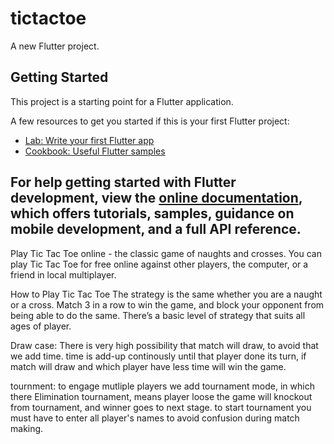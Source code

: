 # tictactoe

A new Flutter project.

## Getting Started

This project is a starting point for a Flutter application.

A few resources to get you started if this is your first Flutter project:

- [Lab: Write your first Flutter app](https://docs.flutter.dev/get-started/codelab)
- [Cookbook: Useful Flutter samples](https://docs.flutter.dev/cookbook)

For help getting started with Flutter development, view the
[online documentation](https://docs.flutter.dev/), which offers tutorials,
samples, guidance on mobile development, and a full API reference.
---
Play Tic Tac Toe online - the classic game of naughts and crosses. You can play Tic Tac Toe for free online against other players, the computer, or a friend in local multiplayer.

How to Play Tic Tac Toe
The strategy is the same whether you are a naught or a cross. Match 3 in a row to win the game, and block your opponent from being able to do the same. There’s a basic level of strategy that suits all ages of player.

Draw case:
There is very high possibility that match will draw, to avoid that we add time. time is add-up continously until that player done its turn, if match will draw and which player have less time will win the game.

tournment:
to engage mutliple players we add tournament mode, in which there Elimination tournament, means player loose the game will knockout from tournament, and winner goes to next stage. to start tournament you must have to enter all player's names to avoid confusion during match making.


